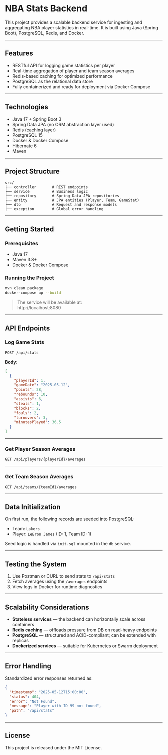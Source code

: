 # NBA Stats Backend

This project provides a scalable backend service for ingesting and aggregating NBA player statistics in real-time. It is built using Java (Spring Boot), PostgreSQL, Redis, and Docker.

---

## Features

- RESTful API for logging game statistics per player
- Real-time aggregation of player and team season averages
- Redis-based caching for optimized performance
- PostgreSQL as the relational data store
- Fully containerized and ready for deployment via Docker Compose

---

## Technologies

- Java 17 + Spring Boot 3
- Spring Data JPA (no ORM abstraction layer used)
- Redis (caching layer)
- PostgreSQL 15
- Docker & Docker Compose
- Hibernate 6
- Maven

---

## Project Structure

```
src/
├── controller       # REST endpoints
├── service          # Business logic
├── repository       # Spring Data JPA repositories
├── entity           # JPA entities (Player, Team, GameStat)
├── dto              # Request and response models
├── exception        # Global error handling
```

---

## Getting Started

### Prerequisites

- Java 17
- Maven 3.8+
- Docker & Docker Compose

### Running the Project

```bash
mvn clean package
docker-compose up --build
```

> The service will be available at:  
> http://localhost:8080

---

## API Endpoints

### Log Game Stats

```http
POST /api/stats
```

**Body:**
```json
[
  {
    "playerId": 1,
    "gameDate": "2025-05-12",
    "points": 28,
    "rebounds": 10,
    "assists": 6,
    "steals": 1,
    "blocks": 2,
    "fouls": 2,
    "turnovers": 3,
    "minutesPlayed": 36.5
  }
]
```

---

### Get Player Season Averages

```http
GET /api/players/{playerId}/averages
```

---

### Get Team Season Averages

```http
GET /api/teams/{teamId}/averages
```

---

## Data Initialization

On first run, the following records are seeded into PostgreSQL:

- Team: `Lakers`
- Player: `LeBron James` (ID: 1, Team ID: 1)

Seed logic is handled via `init.sql` mounted in the `db` service.

---

## Testing the System

1. Use Postman or CURL to send stats to `/api/stats`
2. Fetch averages using the `/averages` endpoints
3. View logs in Docker for runtime diagnostics

---

## Scalability Considerations

- **Stateless services** — the backend can horizontally scale across containers
- **Redis caching** — offloads pressure from DB on read-heavy endpoints
- **PostgreSQL** — structured and ACID-compliant; can be extended with replicas
- **Dockerized services** — suitable for Kubernetes or Swarm deployment

---

## Error Handling

Standardized error responses returned as:

```json
{
  "timestamp": "2025-05-12T15:00:00",
  "status": 404,
  "error": "Not Found",
  "message": "Player with ID 99 not found",
  "path": "/api/stats"
}
```

---

## License

This project is released under the MIT License.
